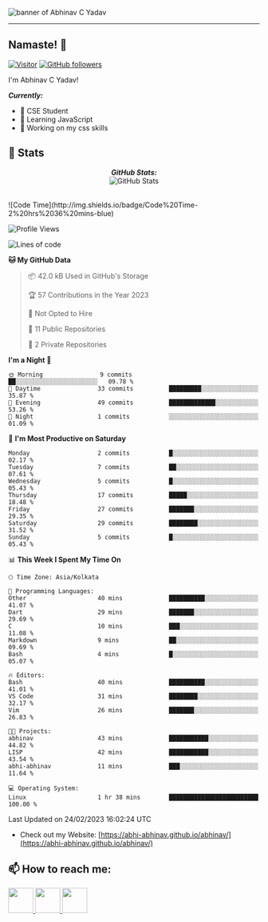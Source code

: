 <img src="http://0x0.st/HsQz.webp" alt="banner of Abhinav C Yadav"> <hr>
<!-- <h2 align='center'>Abhinav C Yadav @abhi-abhinav</h2>
<p align='center'><b>Graduate Student at St.Joseph Engineering College Mangaluru</b></p> -->

<h2>Namaste! 🙏</h2>


[![Visitor](https://visitor-badge.laobi.icu/badge?page_id=abhi-abhinav.abhinav-abhinav)](https://github.com/abhi-abhinav) [![GitHub followers](https://img.shields.io/github/followers/abhi-abhinav.svg?style=social&label=Follow)](https://github.com/abhi-abhinav?tab=followers)

I'm Abhinav C Yadav!

 <i><b>Currently:</b> </i>
- 👯  CSE Student
- 🌱  Learning JavaScript
- 🔭  Working on my css skills 


<h2>👀 Stats</h2>
<div>
 <p align="center">
  <b><em>GitHub Stats:</em></b> <br/>
    <img src="https://github-readme-streak-stats.herokuapp.com/?user=abhi-abhinav&show_icons=true&theme=gotham" alt="GitHub Stats" /> <br/><br/>
  </p>
 <!--START_SECTION:waka-->
![Code Time](http://img.shields.io/badge/Code%20Time-2%20hrs%2036%20mins-blue)

![Profile Views](http://img.shields.io/badge/Profile%20Views-98-blue)

![Lines of code](https://img.shields.io/badge/From%20Hello%20World%20I%27ve%20Written-117.2%20thousand%20lines%20of%20code-blue)

**🐱 My GitHub Data** 

> 📦 42.0 kB Used in GitHub's Storage 
 > 
> 🏆 57 Contributions in the Year 2023
 > 
> 🚫 Not Opted to Hire
 > 
> 📜 11 Public Repositories 
 > 
> 🔑 2 Private Repositories 
 > 
**I'm a Night 🦉** 

```text
🌞 Morning                9 commits           ██░░░░░░░░░░░░░░░░░░░░░░░   09.78 % 
🌆 Daytime                33 commits          █████████░░░░░░░░░░░░░░░░   35.87 % 
🌃 Evening                49 commits          █████████████░░░░░░░░░░░░   53.26 % 
🌙 Night                  1 commits           ░░░░░░░░░░░░░░░░░░░░░░░░░   01.09 % 
```
📅 **I'm Most Productive on Saturday** 

```text
Monday                   2 commits           █░░░░░░░░░░░░░░░░░░░░░░░░   02.17 % 
Tuesday                  7 commits           ██░░░░░░░░░░░░░░░░░░░░░░░   07.61 % 
Wednesday                5 commits           █░░░░░░░░░░░░░░░░░░░░░░░░   05.43 % 
Thursday                 17 commits          █████░░░░░░░░░░░░░░░░░░░░   18.48 % 
Friday                   27 commits          ███████░░░░░░░░░░░░░░░░░░   29.35 % 
Saturday                 29 commits          ████████░░░░░░░░░░░░░░░░░   31.52 % 
Sunday                   5 commits           █░░░░░░░░░░░░░░░░░░░░░░░░   05.43 % 
```


📊 **This Week I Spent My Time On** 

```text
🕑︎ Time Zone: Asia/Kolkata

💬 Programming Languages: 
Other                    40 mins             ██████████░░░░░░░░░░░░░░░   41.07 % 
Dart                     29 mins             ███████░░░░░░░░░░░░░░░░░░   29.69 % 
C                        10 mins             ███░░░░░░░░░░░░░░░░░░░░░░   11.08 % 
Markdown                 9 mins              ██░░░░░░░░░░░░░░░░░░░░░░░   09.69 % 
Bash                     4 mins              █░░░░░░░░░░░░░░░░░░░░░░░░   05.07 % 

🔥 Editors: 
Bash                     40 mins             ██████████░░░░░░░░░░░░░░░   41.01 % 
VS Code                  31 mins             ████████░░░░░░░░░░░░░░░░░   32.17 % 
Vim                      26 mins             ███████░░░░░░░░░░░░░░░░░░   26.83 % 

🐱‍💻 Projects: 
abhinav                  43 mins             ███████████░░░░░░░░░░░░░░   44.82 % 
LISP                     42 mins             ███████████░░░░░░░░░░░░░░   43.54 % 
abhi-abhinav             11 mins             ███░░░░░░░░░░░░░░░░░░░░░░   11.64 % 

💻 Operating System: 
Linux                    1 hr 38 mins        █████████████████████████   100.00 % 
```


 Last Updated on 24/02/2023 16:02:24 UTC
<!--END_SECTION:waka-->
</div>


- Check out my Website: [https://abhi-abhinav.github.io/abhinav/](https://abhi-abhinav.github.io/abhinav/)

<h2>📫 How to reach me:</h2>
<!-- This section you create this variables that are used above -->
 <a href="https://www.linkedin.com/in/abhinav-c-yadav-7427ab1aa/" target="_blank" rel="noreferrer">
    <img height="50" src="https://cdn1.iconfinder.com/data/icons/logotypes/32/square-linkedin-256.png"/>
</a>
<a href="https://twitter.com/aabhinav__" target="_blank" rel="noreferrer" >
    <img height="50" src="https://cdn2.iconfinder.com/data/icons/social-media-2285/512/1_Twitter_colored_svg-512.png"/>
</a>
<a href="https://www.instagram.com/abhinavcyadav/" target="_blank" rel="noreferrer">
 <img height="50" src="https://cdn3.iconfinder.com/data/icons/2018-social-media-logotypes/1000/2018_social_media_popular_app_logo_instagram-256.png"/>
</a>



<!---
abhi-abhinav/abhi-abhinav is a ✨ special ✨ repository because its `README.md` (this file) appears on your GitHub profile.
You can click the Preview link to take a look at your changes.
--->
